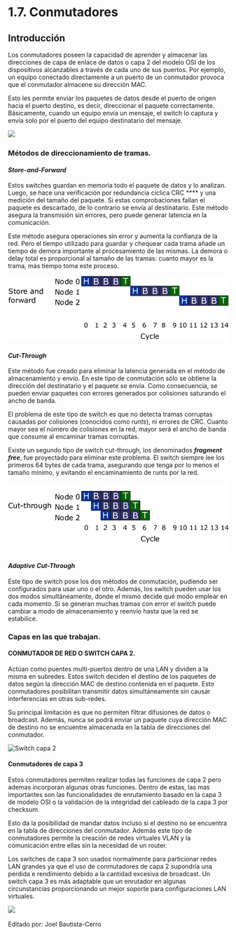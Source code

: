# 1.7. Conmutadores

## Introducción

Los conmutadores poseen la capacidad de aprender y almacenar las direcciones de capa de enlace de datos o capa 2 del modelo OSI de los dispositivos alcanzables a través de cada uno de sus puertos. Por ejemplo, un equipo conectado directamente a un puerto de un conmutador provoca que el conmutador almacene su dirección MAC.

Esto les permite enviar los paquetes de datos desde el puerto de origen hacia el puerto destino, es decir, direccionar el paquete correctamente. Básicamente, cuando un equipo envía un mensaje, el switch lo captura y envía solo por el puerto del equipo destinatario del mensaje.

![](https://media.fs.com/images/community/upload/kindEditor/202106/08/siete-capas-de-modelo-osi-1623136242-cywGEI9RkM.png)

### Métodos de direccionamiento de tramas.

#### _**Store-and-Forward**_

Estos switches guardan en memoria todo el paquete de datos y lo analizan. Luego, se hace una verificación por redundancia cíclica CRC **** y una medición del tamaño del paquete. Si estas comprobaciones fallan el paquete es descartado, de lo contrario se envía al destinatario. Este método asegura la transmisión sin errores, pero puede generar latencia en la comunicación.

Este método asegura operaciones sin error y aumenta la confianza de la red. Pero el tiempo utilizado para guardar y chequear cada trama añade un tiempo de demora importante al procesamiento de las mismas. La demora o delay total es proporcional al tamaño de las tramas: cuanto mayor es la trama, más tiempo toma este proceso.

![](../.gitbook/assets/cut-throught.png)

#### _**Cut-Through**_

Este método fue creado para eliminar la latencia generada en el método de almacenamiento y envío. En este tipo de conmutación sólo se obtiene la dirección del destinatario y el paquete se envía. Como consecuencia, se pueden enviar paquetes con errores generados por colisiones saturando el ancho de banda.&#x20;

El problema de este tipo de switch es que no detecta tramas corruptas causadas por colisiones (conocidos como _runts_), ni errores de CRC. Cuanto mayor sea el número de colisiones en la red, mayor será el ancho de banda que consume al encaminar tramas corruptas.

Existe un segundo tipo de switch cut-through, los denominados _**fragment free**_, fue proyectado para eliminar este problema. El switch siempre lee los primeros 64 bytes de cada trama, asegurando que tenga por lo menos el tamaño mínimo, y evitando el encaminamiento de runts por la red.

![](../.gitbook/assets/Store-and-forward-vs-Cut-through-flow-control.png)

#### _**Adaptive Cut-Through**_

Este tipo de switch pose los dos métodos de conmutación, pudiendo ser configurados para usar uno o el otro. Además, los switch pueden usar los dos modos simultáneamente, donde el mismo decide qué modo emplear en cada momento. Si se generan muchas tramas con error el switch puede cambiar a modo de almacenamiento y reenvío hasta que la red se estabilice.

### Capas en las que trabajan.

#### **CONMUTADOR DE RED O SWITCH CAPA 2.** <a href="#conmutador-de-red-o-switch-capa-2" id="conmutador-de-red-o-switch-capa-2"></a>

Actúan como puentes multi-puertos dentro de una LAN y dividen a la misma en subredes. Estos switch deciden el destino de los paquetes de datos según la dirección MAC de destino contenida en el paquete. Esto conmutadores posibilitan transmitir datos simultáneamente sin causar interferencias en otras sub-redes.

Su principal limitación es que no permiten filtrar difusiones de datos o broadcast. Además, nunca se podrá enviar un paquete cuya dirección MAC de destino no se encuentre almacenada en la tabla de direcciones del conmutador.

![Switch capa 2](https://thumb.pccomponentes.com/w-530-530/articles/24/240197/ls1008g-01-large-1564562206436w.jpg)

#### C**onmutadores de capa 3**

Estos conmutadores permiten realizar todas las funciones de capa 2 pero ademas incorporan algunas otras  funciones. Dentro de estas, las mas importantes son las funcionalidades de enrutamiento basado en la capa 3 de modelo OSI o la validación de la integridad del cableado de la capa 3 por checksum.

Esto da la posibilidad de mandar datos incluso si el destino no se encuentra en la tabla de direcciones del conmutador. Además  este tipo de conmutadores permite la creación de redes virtuales VLAN y la comunicación entre ellas sin la necesidad de un router.

Los switches de capa 3 son usados normalmente para particionar redes LAN grandes ya que el uso de conmutadores de capa 2 supondría una perdida e rendimiento debido a la cantidad excesiva de broadcast. Un switch capa 3 es más adaptable que un enrutador en algunas circunstancias proporcionando un mejor soporte para configuraciones LAN virtuales.

![](https://thumb.pccomponentes.com/w-530-530/articles/4/43984/1721-d-link-dgs-1210-24-switch-24-puertos-gigabit-4-combo-sfp-comprar.jpg)



Editado por: Joel Bautista-Cerro
